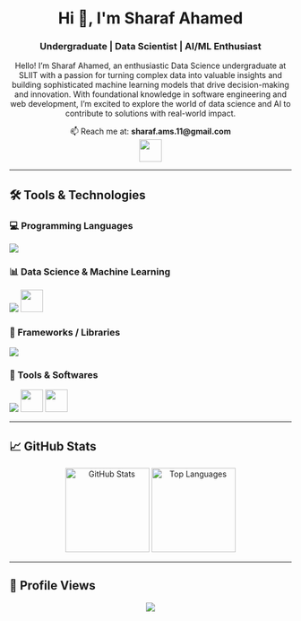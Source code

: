 <h1 align="center">Hi 👋, I'm Sharaf Ahamed</h1>
<h3 align="center">Undergraduate | Data Scientist | AI/ML Enthusiast</h3>

<p align="center">
  Hello! I’m Sharaf Ahamed, an enthusiastic Data Science undergraduate at SLIIT with a passion for turning complex data into valuable insights and building sophisticated machine learning models that drive decision-making and innovation. With foundational knowledge in software engineering and web development, I’m excited to explore the world of data science and AI to contribute to solutions with real-world impact.
</p>

<p align="center">
  📫 Reach me at: <strong>sharaf.ams.11@gmail.com</strong><br>
  <a href="https://lk.linkedin.com/in/sharaf-ahamed-596573291?original_referer">
    <img src="https://skillicons.dev/icons?i=linkedin" height="40" />
  </a>
</p>

---

## 🛠️ Tools & Technologies

### 💻 Programming Languages
<p align="left">
  <img src="https://skillicons.dev/icons?i=python,c,cpp,java,javascript,html,css" />
</p>

### 📊 Data Science & Machine Learning
<p align="left">
  <img src="https://skillicons.dev/icons?i=numpy,pandas,scikitlearn,matplotlib,jupyter" />
  <img src="https://upload.wikimedia.org/wikipedia/commons/thumb/8/84/Seaborn_logo.svg/512px-Seaborn_logo.svg.png" height="40" />
</p>

### 🧠 Frameworks / Libraries
<p align="left">
  <img src="https://skillicons.dev/icons?i=flask,opencv" />
</p>

### 🧰 Tools & Softwares
<p align="left">
  <img src="https://skillicons.dev/icons?i=vscode,androidstudio,postman,figma,git,github,jupyter,mongodb,rstudio" />
  <img src="https://upload.wikimedia.org/wikipedia/commons/0/0e/Anaconda_Logo.png" height="40" />
  <img src="https://upload.wikimedia.org/wikipedia/commons/3/3b/Cisco_logo_blue_2016.svg" height="40" />
</p>

---

## 📈 GitHub Stats

<div align="center">
  <img src="https://github-readme-stats.vercel.app/api?username=sharaf-ahmd&hide_title=false&hide_rank=false&show_icons=true&include_all_commits=true&count_private=true&disable_animations=false&theme=dracula&locale=en&hide_border=false&order=1&cache_seconds=1800" height="150" alt="GitHub Stats" />
  <img src="https://github-readme-stats.vercel.app/api/top-langs?username=sharaf-ahmd&locale=en&hide_title=false&layout=compact&card_width=320&langs_count=5&theme=dracula&hide_border=false&order=2" height="150" alt="Top Languages" />
</div>

---

## 👥 Profile Views

<div align="center">
  <img src="https://profile-counter.glitch.me/sharaf-ahmd/count.svg?" />
</div>
